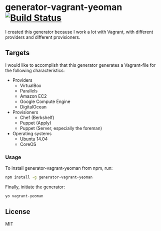 # generator-vagrant-yeoman [![Build Status](https://secure.travis-ci.org/dsbaars/generator-vagrant-yeoman.png?branch=master)](https://travis-ci.org/dsbaars/generator-vagrant-yeoman)

I created this generator because I work a lot with Vagrant, with different providers and different provisioners.

## Targets

I would like to accomplish that this generator generates a Vagrant-file for the following characteristics:

* Providers
  * VirtualBox
  * Parallels
  * Amazon EC2
  * Google Compute Engine
  * DigitalOcean
* Provisioners
  * Chef (Berkshelf)
  * Puppet (Apply)
  * Puppet (Server, especially the foreman)
* Operating systems
  * Ubuntu 14.04
  * CoreOS

### Usage

To install generator-vagrant-yeoman from npm, run:

```bash
npm install -g generator-vagrant-yeoman
```

Finally, initiate the generator:

```bash
yo vagrant-yeoman
```

## License

MIT
